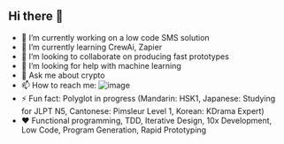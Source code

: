 ## Hi there 👋

- 🔭 I’m currently working on a low code SMS solution
- 🌱 I’m currently learning CrewAi, Zapier
- 👯 I’m looking to collaborate on producing fast prototypes
- 🤔 I’m looking for help with machine learning
- 💬 Ask me about crypto
- 📫 How to reach me: ![image](https://github.com/codemusket/codemusket/assets/11220505/6eb6fe0f-e8d8-44f0-9e08-7e3a29225f65)
- ⚡ Fun fact: Polyglot in progress (Mandarin: HSK1, Japanese: Studying for JLPT N5, Cantonese: Pimsleur Level 1, Korean: KDrama Expert)
- ❤️ Functional programming, TDD, Iterative Design, 10x Development, Low Code, Program Generation, Rapid Prototyping

